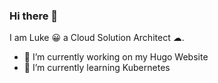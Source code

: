 ### Hi there 👋

I am Luke 😀 a Cloud Solution Architect ☁. 

- 🔭 I’m currently working on my Hugo Website
- 🌱 I’m currently learning Kubernetes


